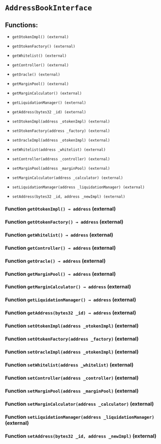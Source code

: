 # `AddressBookInterface`

## Functions:

- `getOtokenImpl() (external)`

- `getOtokenFactory() (external)`

- `getWhitelist() (external)`

- `getController() (external)`

- `getOracle() (external)`

- `getMarginPool() (external)`

- `getMarginCalculator() (external)`

- `getLiquidationManager() (external)`

- `getAddress(bytes32 _id) (external)`

- `setOtokenImpl(address _otokenImpl) (external)`

- `setOtokenFactory(address _factory) (external)`

- `setOracleImpl(address _otokenImpl) (external)`

- `setWhitelist(address _whitelist) (external)`

- `setController(address _controller) (external)`

- `setMarginPool(address _marginPool) (external)`

- `setMarginCalculator(address _calculator) (external)`

- `setLiquidationManager(address _liquidationManager) (external)`

- `setAddress(bytes32 _id, address _newImpl) (external)`

### Function `getOtokenImpl() → address` (external)

### Function `getOtokenFactory() → address` (external)

### Function `getWhitelist() → address` (external)

### Function `getController() → address` (external)

### Function `getOracle() → address` (external)

### Function `getMarginPool() → address` (external)

### Function `getMarginCalculator() → address` (external)

### Function `getLiquidationManager() → address` (external)

### Function `getAddress(bytes32 _id) → address` (external)

### Function `setOtokenImpl(address _otokenImpl)` (external)

### Function `setOtokenFactory(address _factory)` (external)

### Function `setOracleImpl(address _otokenImpl)` (external)

### Function `setWhitelist(address _whitelist)` (external)

### Function `setController(address _controller)` (external)

### Function `setMarginPool(address _marginPool)` (external)

### Function `setMarginCalculator(address _calculator)` (external)

### Function `setLiquidationManager(address _liquidationManager)` (external)

### Function `setAddress(bytes32 _id, address _newImpl)` (external)
